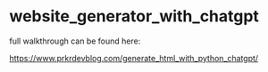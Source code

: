 # website_generator_with_chatgpt
full walkthrough can be found here: 

https://www.prkrdevblog.com/generate_html_with_python_chatgpt/
